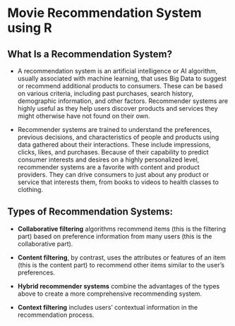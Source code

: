 # Movie Recommendation System using R

## What Is a Recommendation System?
- A recommendation system is an artificial intelligence or AI algorithm, usually associated with machine learning, that uses Big Data to suggest or recommend additional products to consumers. These can be based on various criteria, including past purchases, search history, demographic information, and other factors. Recommender systems are highly useful as they help users discover products and services they might otherwise have not found on their own.

- Recommender systems are trained to understand the preferences, previous decisions, and characteristics of people and products using data gathered about their interactions. These include impressions, clicks, likes, and purchases. Because of their capability to predict consumer interests and desires on a highly personalized level, recommender systems are a favorite with content and product providers. They can drive consumers to just about any product or service that interests them, from books to videos to health classes to clothing.

## Types of Recommendation Systems:
- **Collaborative filtering** algorithms recommend items (this is the filtering part) based on preference information from many users (this is the collaborative part). 

- **Content filtering**, by contrast, uses the attributes or features of an item  (this is the content part) to recommend other items similar to the user’s preferences. 

- **Hybrid recommender systems** combine the advantages of the types above to create a more comprehensive recommending system.

- **Context filtering** includes users’ contextual information in  the recommendation process. 
